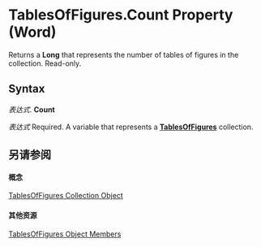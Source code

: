 
# TablesOfFigures.Count Property (Word)

Returns a  **Long** that represents the number of tables of figures in the collection. Read-only.


## Syntax

 _表达式_. **Count**

 _表达式_ Required. A variable that represents a **[TablesOfFigures](2a5b3c3d-bb25-e31d-e7d3-b011732de6fb.md)** collection.


## 另请参阅


#### 概念


[TablesOfFigures Collection Object](2a5b3c3d-bb25-e31d-e7d3-b011732de6fb.md)
#### 其他资源


[TablesOfFigures Object Members](http://msdn.microsoft.com/library/4908403c-ef40-0a0f-454c-a318a69e84e8%28Office.15%29.aspx)